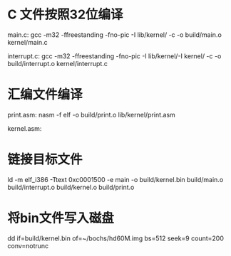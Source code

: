 # C 文件按照32位编译
main.c:
gcc -m32 -ffreestanding -fno-pic -I lib/kernel/ -c -o build/main.o kernel/main.c

interrupt.c:
gcc -m32 -ffreestanding -fno-pic -I lib/kernel/-I kernel/ -c -o build/interrupt.o kernel/interrupt.c
# 汇编文件编译
print.asm:
nasm -f elf -o build/print.o lib/kernel/print.asm

kernel.asm:

# 链接目标文件
ld -m elf_i386 -Ttext 0xc0001500 -e main -o build/kernel.bin build/main.o build/interrupt.o build/kernel.o build/print.o

# 将bin文件写入磁盘
dd if=build/kernel.bin of=~/bochs/hd60M.img bs=512 seek=9 count=200 conv=notrunc 